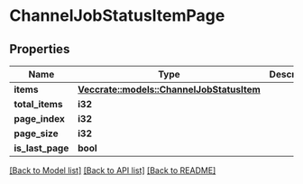 # ChannelJobStatusItemPage

## Properties

Name | Type | Description | Notes
------------ | ------------- | ------------- | -------------
**items** | [**Vec<crate::models::ChannelJobStatusItem>**](ChannelJobStatusItem.md) |  | 
**total_items** | **i32** |  | 
**page_index** | **i32** |  | 
**page_size** | **i32** |  | 
**is_last_page** | **bool** |  | [readonly]

[[Back to Model list]](../README.md#documentation-for-models) [[Back to API list]](../README.md#documentation-for-api-endpoints) [[Back to README]](../README.md)


